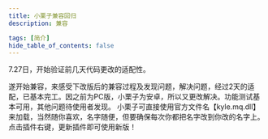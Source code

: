 ```yaml
---
title: 小栗子兼容回归
description: 兼容

tags: [简介]
hide_table_of_contents: false
---
```


7.27日，开始验证前几天代码更改的适配性。
<!--truncate-->
遂开始兼容，来感受下改版后的兼容过程及发现问题，解决问题，经过2天的适配，已基本完工。因之前为PC版，小栗子为安卓，所以又更改解决。功能测试基本可用，其他问题待使用者发现。
小栗子可直接使用官方文件名【kyle.mq.dll】来加载，当然随你喜欢，名字随便，但要确保每次你都把名字改到你改的名字上。点击插件右键，更新插件即可使用新版！
